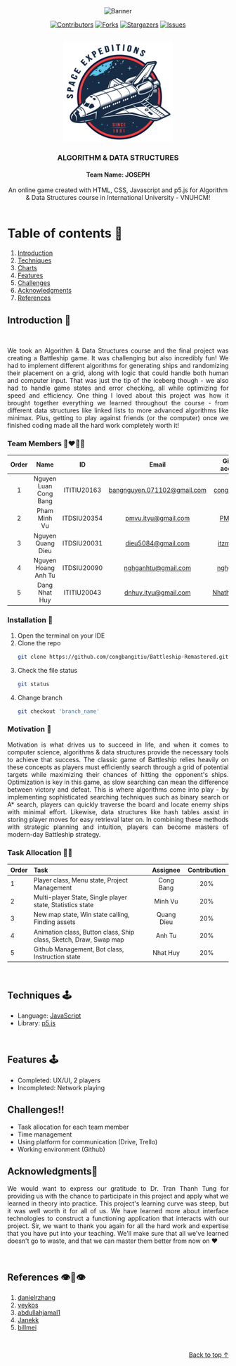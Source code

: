 <div id="top" align ="center">
<img src="./assets/img/banner.gif" alt="Banner">
</div>

<div align="center">

[![Contributors][contributors-shield]][contributors-url]
[![Forks][forks-shield]][forks-url]
[![Stargazers][stars-shield]][stars-url]
[![Issues][issues-shield]][issues-url]

</div>

<!-- PROJECT LOGO -->
<br />
<div align="center">
  <a href="https://github.com/congbangitiu/Battleship-Remastered.git">
    <img src="./assets/img/logo.jpg" alt="Logo" width="250">
</a>

<h3 align="center">ALGORITHM & DATA STRUCTURES</h3>
<h4 align="center">Team Name: JOSEPH</h4>

  <p align="center">
    An online game created with HTML, CSS, Javascript and p5.js for Algorithm & Data Structures course in International University - VNUHCM!
    <br />
    <br />
    <!-- <a href="https://youtu.be/iLo5E-07aY0">View Demo</a> -->
  </p>
</div>

<!-- TABLE OF CONTENTS -->

# Table of contents :round_pushpin:

1. [Introduction](#Introduction)
2. [Techniques](#Techniques)
3. [Charts](#Charts)
4. [Features](#Features)
5. [Challenges](#Challenges)
6. [Acknowledgments](#Acknowledgments)
7. [References](#References)

## Introduction <a name="Introduction"></a> :bricks:

<div align="center">
<img src="./assets/screenshots/Intro.gif" alt="">
</div>

<div style="text-align:justify">

We took an Algorithm & Data Structures course and the final project was creating a Battleship game. It was challenging
but also incredibly fun! We had to implement different algorithms for generating ships and randomizing their placement
on a grid, along with logic that could handle both human and computer input. That was just the tip of the iceberg
though - we also had to handle game states and error checking, all while optimizing for speed and efficiency. One thing
I loved about this project was how it brought together everything we learned throughout the course - from different data
structures like linked lists to more advanced algorithms like minimax. Plus, getting to play against friends (or the
computer) once we finished coding made all the hard work completely worth it!

</div>

### Team Members :couplekiss_man_man:

| Order |         Name          |     ID      |            Email            |                 Github account                  |                                                                  Facebook                                                                  |
|:-----:|:---------------------:|:-----------:|:---------------------------:|:-----------------------------------------------:|:------------------------------------------------------------------------------------------------------------------------------------------:|
|   1   | Nguyen Luan Cong Bang | ITITIU20163 | bangnguyen.071102@gmail.com | [congbangitiu](https://github.com/congbangitiu) |                                         [Công Bằng](https://www.facebook.com/congbang.nguyenluan)                                          |
|   2   |     Pham Minh Vu      | ITDSIU20354 |     pmvu.ityu@gmail.com     |      [PMinhVu](https://github.com/PMinhVu)      | [Vu Pham](https://www.facebook.com/profile.php?id=100004748865639&comment_id=Y29tbWVudDoyNTE4MjA3Mjc4MzQ3NTQzXzgwNzk3Njg4MDc0OTcyNg%3D%3D) |
|   3   |   Nguyen Quang Dieu   | ITDSIU20031 |     dieu5084@gmail.com      |   [itzmealvin](https://github.com/itzmealvin)   |                                      [Nguyen Quang Dieu](https://www.facebook.com/it.z.me.quangdieu)                                       |
|   4   |  Nguyen Hoang Anh Tu  | ITDSIU20090 |     nghganhtu@gmail.com     |    [nghganhtu](https://github.com/nghganhtu)    |                                  [Joseph Nguyen](https://www.facebook.com/profile.php?id=100084848316418)                                  |
|   5   |     Dang Nhat Huy     | ITITIU20043 |    dnhuy.ityu@gmail.com     |  [Nhathuy1305](https://github.com/Nhathuy1305)  |                                              [Nhật Huy](https://www.facebook.com/nhhuy.135/)                                               |

### Installation :dart:

1. Open the terminal on your IDE
2. Clone the repo
   ```sh
   git clone https://github.com/congbangitiu/Battleship-Remastered.git
   ```
3. Check the file status
   ```sh
   git status
   ```
4. Change branch
   ```sh
   git checkout 'branch_name'
   ```

### Motivation :mechanical_arm:

<div style="text-align:justify">

Motivation is what drives us to succeed in life, and when it comes to computer science, algorithms & data structures
provide the necessary tools to achieve that success. The classic game of Battleship relies heavily on these concepts as
players must efficiently search through a grid of potential targets while maximizing their chances of hitting the
opponent's ships. Optimization is key in this game, as slow searching can mean the difference between victory and
defeat. This is where algorithms come into play - by implementing sophisticated searching techniques such as binary
search or A* search, players can quickly traverse the board and locate enemy ships with minimal effort. Likewise, data
structures like hash tables assist in storing player moves for easy retrieval later on. In combining these methods with
strategic planning and intuition, players can become masters of modern-day Battleship strategy.

</div>

### Task Allocation :ok_man:

| Order | Task                                                              |  Assignee  | Contribution |
|:------|:------------------------------------------------------------------|:----------:|:------------:|
| 1     | Player class, Menu state, Project Management                      | Cong Bang  |     20%      |
| 2     | Multi-player State, Single player state, Statistics state         |  Minh Vu   |     20%      |
| 3     | New map state, Win state calling, Finding assets                  | Quang Dieu |     20%      |
| 4     | Animation class, Button class, Ship class, Sketch, Draw, Swap map |   Anh Tu   |     20%      |
| 5     | Github Management, Bot class, Instruction state                   |  Nhat Huy  |     20%      |

<br />

## Techniques <a name="Techniques"></a>:joystick:

- Language: [JavaScript](https://www.javascript.com)
- Library: [p5.js](https://p5js.org)

<br />



<!-- FEATURES -->

## Features <a name="Features"></a>:joystick:

- Completed: UX/UI, 2 players
- Incompleted: Network playing
  <br />

<!-- CHALLENGES -->

## Challenges<a name="Challenges">:bangbang:

- Task allocation for each team member
- Time management
- Using platform for communication (Drive, Trello)
- Working environment (Github)
  <br />

## Acknowledgments<a name="Acknowledgments">:brain:

<div style="text-align:justify">

We would want to express our gratitude to Dr. Tran Thanh Tung for providing us with the chance to participate in this
project and apply what we learned in theory into practice. This project's learning curve was steep, but it was well
worth it for all of us. We have learned more about interface technologies to construct a functioning application that
interacts with our project. Sir, we want to thank you again for all the hard work and expertise that you have put into
your teaching. We'll make sure that all we've learned doesn't go to waste, and that we can master them better from now
on :heart:

</div>

<br />

## References<a name="References">  :eye::tongue::eye:

1. [danielrzhang](https://github.com/danielrzhang/Tank-Buster.git)
2. [veykos](https://github.com/veykos/Battleships.git)
3. [abdullahjamal1](https://github.com/abdullahjamal1/battleshipBoardGame.git)
4. [Janekk](https://github.com/Janekk/Battleships.git)
5. [billmei](https://github.com/billmei/battleboat.git)

<br />

<p align="right"><a href="#top">Back to top ↑</a></p>

<!-- MARKDOWN LINKS & IMAGES -->
<!-- https://www.markdownguide.org/basic-syntax/#reference-style-links -->

[contributors-shield]: https://img.shields.io/github/contributors/congbangitiu/Battleship-Remastered.svg?style=for-the-badge

[contributors-url]: https://github.com/congbangitiu/Battleship-Remastered/graphs/contributors

[forks-shield]: https://img.shields.io/github/forks/congbangitiu/Battleship-Remastered.svg?style=for-the-badge

[forks-url]: https://github.com/congbangitiu/Battleship-Remastered/network/members

[stars-shield]: https://img.shields.io/github/stars/congbangitiu/Battleship-Remastered.svg?style=for-the-badge

[stars-url]: https://github.com/congbangitiu/Battleship-Remastered/stargazers

[issues-shield]: https://img.shields.io/github/issues/congbangitiu/Battleship-Remastered.svg?style=for-the-badge

[issues-url]: https://github.com//congbangitiu/Battleship-Remastered/issues
